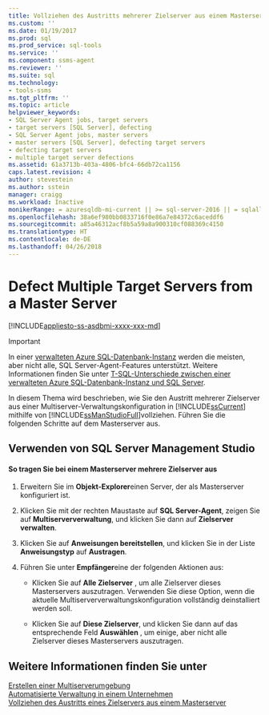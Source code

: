 ```yaml
---
title: Vollziehen des Austritts mehrerer Zielserver aus einem Masterserver | Microsoft-Dokumentation
ms.custom: ''
ms.date: 01/19/2017
ms.prod: sql
ms.prod_service: sql-tools
ms.service: ''
ms.component: ssms-agent
ms.reviewer: ''
ms.suite: sql
ms.technology:
- tools-ssms
ms.tgt_pltfrm: ''
ms.topic: article
helpviewer_keywords:
- SQL Server Agent jobs, target servers
- target servers [SQL Server], defecting
- SQL Server Agent jobs, master servers
- master servers [SQL Server], defecting target servers
- defecting target servers
- multiple target server defections
ms.assetid: 61a3713b-403a-4806-bfc4-66db72ca1156
caps.latest.revision: 4
author: stevestein
ms.author: sstein
manager: craigg
ms.workload: Inactive
monikerRange: = azuresqldb-mi-current || >= sql-server-2016 || = sqlallproducts-allversions
ms.openlocfilehash: 38a6ef980bb0833716f0e86a7e84372c6aceddf6
ms.sourcegitcommit: a85a46312acf8b5a59a8a900310cf088369c4150
ms.translationtype: HT
ms.contentlocale: de-DE
ms.lasthandoff: 04/26/2018
---
```

# <a name="defect-multiple-target-servers-from-a-master-server"></a>Defect Multiple Target Servers from a Master Server
[!INCLUDE[appliesto-ss-asdbmi-xxxx-xxx-md](../../includes/appliesto-ss-asdbmi-xxxx-xxx-md.md)]

> [!IMPORTANT]  
> In einer [verwalteten Azure SQL-Datenbank-Instanz](https://docs.microsoft.com/azure/sql-database/sql-database-managed-instance) werden die meisten, aber nicht alle, SQL Server-Agent-Features unterstützt. Weitere Informationen finden Sie unter [T-SQL-Unterschiede zwischen einer verwalteten Azure SQL-Datenbank-Instanz und SQL Server](https://docs.microsoft.com/azure/sql-database/sql-database-managed-instance-transact-sql-information#sql-server-agent).

In diesem Thema wird beschrieben, wie Sie den Austritt mehrerer Zielserver aus einer Multiserver-Verwaltungskonfiguration in [!INCLUDE[ssCurrent](../../includes/sscurrent_md.md)] mithilfe von [!INCLUDE[ssManStudioFull](../../includes/ssmanstudiofull_md.md)]vollziehen. Führen Sie die folgenden Schritte auf dem Masterserver aus.  
  
## <a name="SSMSProcedure"></a>Verwenden von SQL Server Management Studio  
  
#### <a name="to-defect-multiple-target-servers-from-a-master-server"></a>So tragen Sie bei einem Masterserver mehrere Zielserver aus  
  
1.  Erweitern Sie im **Objekt-Explorer**einen Server, der als Masterserver konfiguriert ist.  
  
2.  Klicken Sie mit der rechten Maustaste auf **SQL Server-Agent**, zeigen Sie auf **Multiserververwaltung**, und klicken Sie dann auf **Zielserver verwalten**.  
  
3.  Klicken Sie auf **Anweisungen bereitstellen**, und klicken Sie in der Liste **Anweisungstyp** auf **Austragen**.  
  
4.  Führen Sie unter **Empfänger**eine der folgenden Aktionen aus:  
  
    -   Klicken Sie auf **Alle Zielserver** , um alle Zielserver dieses Masterservers auszutragen. Verwenden Sie diese Option, wenn die aktuelle Multiserververwaltungskonfiguration vollständig deinstalliert werden soll.  
  
    -   Klicken Sie auf **Diese Zielserver**, und klicken Sie dann auf das entsprechende Feld **Auswählen** , um einige, aber nicht alle Zielserver dieses Masterservers auszutragen.  
  
## <a name="see-also"></a>Weitere Informationen finden Sie unter  
[Erstellen einer Multiserverumgebung](../../ssms/agent/create-a-multiserver-environment.md)  
[Automatisierte Verwaltung in einem Unternehmen](../../ssms/agent/automated-administration-across-an-enterprise.md)  
[Vollziehen des Austritts eines Zielservers aus einem Masterserver](../../ssms/agent/defect-a-target-server-from-a-master-server.md)  
  
